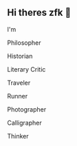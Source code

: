 ## Hi theres zfk 👋
I'm  

  Philosopher  
  
  Historian  
  
  Literary Critic  
  
  Traveler  
  
  Runner  
  
  Photographer  
  
  Calligrapher  
  
  Thinker  
  
